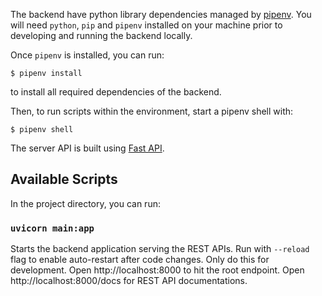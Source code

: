 The backend have python library dependencies managed by [pipenv](https://pipenv-fork.readthedocs.io/en/latest/). You will need `python`, `pip` and `pipenv` installed on your machine prior to developing and running the backend locally.

Once `pipenv` is installed, you can run:
```
$ pipenv install
```
to install all required dependencies of the backend.

Then, to run scripts within the environment, start a pipenv shell with:
```
$ pipenv shell
```

The server API is built using [Fast API](https://fastapi.tiangolo.com/).

## Available Scripts

In the project directory, you can run:

### `uvicorn main:app`

Starts the backend application serving the REST APIs. Run with `--reload` flag to enable auto-restart after code changes. Only do this for development.
Open http://localhost:8000 to hit the root endpoint.
Open http://localhost:8000/docs for REST API documentations.

